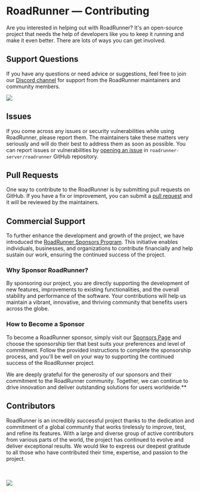 # RoadRunner — Contributing

Are you interested in helping out with RoadRunner? It's an open-source project that needs the help of developers like
you to keep it running and make it even better. There are lots of ways you can get involved.

## Support Questions

If you have any questions or need advice or suggestions, feel free to join
our [Discord channel](https://discord.gg/spiralphp) for support from the RoadRunner maintainers and community members.

<a href="https://discord.gg/spiralphp"><img src="https://img.shields.io/badge/discord-chat-magenta.svg"></a>

## Issues

If you come across any issues or security vulnerabilities while using RoadRunner, please report them. The maintainers
take these matters very seriously and will do their best to address them as soon as possible. You can report issues or
vulnerabilities by [opening an issue](https://github.com/roadrunner-server/roadrunner/issues/new/choose)
in `roadrunner-server/roadrunner` GitHub repository.

## Pull Requests

One way to contribute to the RoadRunner is by submitting pull requests on GitHub. If you have a fix or improvement, you
can submit a [pull request](https://github.com/roadrunner-server/roadrunner/pulls) and it will be reviewed by the
maintainers.

## Commercial Support

To further enhance the development and growth of the project, we have introduced
the [RoadRunner Sponsors Program](https://github.com/sponsors/roadrunner-server). This initiative enables individuals,
businesses, and organizations to contribute financially and help sustain our work, ensuring the continued success of the
project.

### Why Sponsor RoadRunner?

By sponsoring our project, you are directly supporting the development of new features, improvements to existing
functionalities, and the overall stability and performance of the software. Your contributions will help us maintain a
vibrant, innovative, and thriving community that benefits users across the globe.

### How to Become a Sponsor

To become a RoadRunner sponsor, simply visit our [Sponsors Page](https://github.com/sponsors/roadrunner-server) and
choose the sponsorship tier that best suits your preferences and level of commitment. Follow the provided instructions
to complete the sponsorship process, and you'll be well on your way to supporting the continued success of the
RoadRunner project.

We are deeply grateful for the generosity of our sponsors and their commitment to the RoadRunner community. Together, we
can continue to drive innovation and deliver outstanding solutions for users worldwide.**

## Contributors

RoadRunner is an incredibly successful project thanks to the dedication and commitment of a global community that works
tirelessly to improve, test, and refine its features. With a large and diverse group of active contributors from various
parts of the world, the project has continued to evolve and deliver exceptional results. We would like to express our
deepest gratitude to all those who have contributed their time, expertise, and passion to the project.

<br>
<br>
<a href="https://github.com/roadrunner-server/roadrunner/graphs/contributors">
  <img src="https://contributors-img.web.app/image?repo=roadrunner-server/roadrunner" />
</a>

